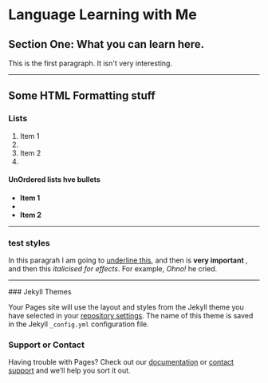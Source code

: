 <h1> Language Learning with Me</h1>
<h2> Section One: What you can learn here. </h2>
<p> This is the first paragraph. It isn't very interesting. </h2>

<hr>
<h2>Some HTML Formatting stuff </h2>
<h3> Lists  </h3>
<ol>
  <li>Item 1<li>
 <li>Item 2<li>   
    </ol>

<h4>UnOrdered lists hve bullets<h4>
<ul>
  <li>Item 1<li>
  <li>Item 2</li>
  </ul>
  
  <hr>
  
  <h3>test styles </h3>
  <o>In this paragrah I am going to <u>underline this</u>, and then is <strong> very important </strong>, and then this <em>italicised for effects</em>. For example, <em> Ohno! </em> he cried. </p>
  
  <hr>
### Jekyll Themes

Your Pages site will use the layout and styles from the Jekyll theme you have selected in your [repository settings](https://github.com/Ceylaaslan/learn123/settings). The name of this theme is saved in the Jekyll `_config.yml` configuration file.

### Support or Contact

Having trouble with Pages? Check out our [documentation](https://help.github.com/categories/github-pages-basics/) or [contact support](https://github.com/contact) and we’ll help you sort it out.
